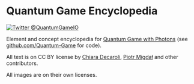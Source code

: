 # Quantum Game Encyclopedia

[![Twitter @QuantumGameIO](https://img.shields.io/twitter/follow/QuantumGameIO)](https://twitter.com/quantumgameio)

Element and concept encyclopedia for [Quantum Game with Photons](https://quantumgame.io/) (see [github.com/Quantum-Game](https://github.com/Quantum-Game/) for code).

All text is on CC BY license by [Chiara Decaroli](https://maperseguirvirtute.wordpress.com/), [Piotr Migdał](https://p.migdal.pl/) and other contributors.

All images are on their own licenses. 

